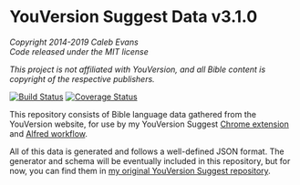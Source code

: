 # YouVersion Suggest Data v3.1.0

*Copyright 2014-2019 Caleb Evans*  
*Code released under the MIT license*

*This project is not affiliated with YouVersion, and all Bible content is
copyright of the respective publishers.*

[![Build Status](https://travis-ci.org/caleb531/youversion-suggest-data.svg?branch=master)](https://travis-ci.org/caleb531/youversion-suggest-data)
[![Coverage Status](https://coveralls.io/repos/caleb531/youversion-suggest-data/badge.svg?branch=master)](https://coveralls.io/r/caleb531/youversion-suggest-data?branch=master)

This repository consists of Bible language data gathered from the YouVersion
website, for use by my YouVersion Suggest [Chrome extension][chrome] and [Alfred
workflow][alfred].

All of this data is generated and follows a well-defined JSON format. The
generator and schema will be eventually included in this repository, but for
now, you can find them in [my original YouVersion Suggest repository][alfred].

[chrome]: https://github.com/caleb531/youversion-suggest-chrome
[alfred]: https://github.com/caleb531/youversion-suggest-alfred
